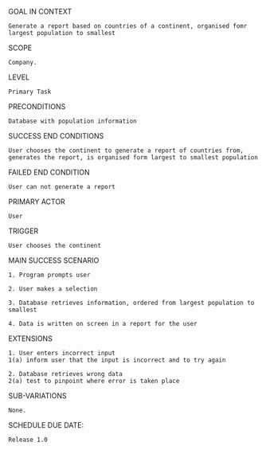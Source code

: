 GOAL IN CONTEXT

	Generate a report based on countries of a continent, organised fomr largest population to smallest

SCOPE

	Company.

LEVEL

	Primary Task

PRECONDITIONS

	Database with population information

SUCCESS END CONDITIONS

	User chooses the continent to generate a report of countries from, generates the report, is organised form largest to smallest population

FAILED END CONDITION

	User can not generate a report

PRIMARY ACTOR

	User

TRIGGER

	User chooses the continent

MAIN SUCCESS SCENARIO

	1. Program prompts user

	2. User makes a selection

	3. Database retrieves information, ordered from largest population to smallest

	4. Data is written on screen in a report for the user

EXTENSIONS

	1. User enters incorrect input
	1(a) inform user that the input is incorrect and to try again

	2. Database retrieves wrong data
	2(a) test to pinpoint where error is taken place

SUB-VARIATIONS

	None.

SCHEDULE DUE DATE:

	Release 1.0

